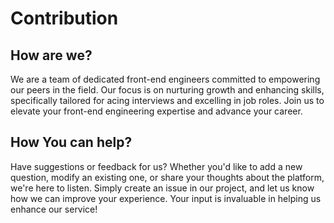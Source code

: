 # Contribution

## How are we?

We are a team of dedicated front-end engineers committed to empowering our peers in the field. Our focus is on nurturing growth and enhancing skills, specifically tailored for acing interviews and excelling in job roles. Join us to elevate your front-end engineering expertise and advance your career.

## How You can help?

Have suggestions or feedback for us? Whether you'd like to add a new question, modify an existing one, or share your thoughts about the platform, we're here to listen. Simply create an issue in our project, and let us know how we can improve your experience. Your input is invaluable in helping us enhance our service!
